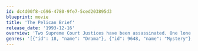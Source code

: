 ```yaml
---
id: dc4d00f8-c696-4780-9fe7-5ced203895d3
blueprint: movie
title: 'The Pelican Brief'
release_date: '1993-12-16'
overview: 'Two Supreme Court Justices have been assassinated. One lone law student has stumbled upon the truth. An investigative journalist wants her story. Everybody else wants her dead.'
genres: '[{"id": 18, "name": "Drama"}, {"id": 9648, "name": "Mystery"}, {"id": 53, "name": "Thriller"}, {"id": 80, "name": "Crime"}]'
---
```

